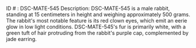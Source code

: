ID # : DSC-MATE-545
Description: DSC-MATE-545 is a male rabbit, standing at 15 centimeters in height and weighing approximately 500 grams. The rabbit's most notable feature is its red clown eyes, which emit an eerie glow in low light conditions. DSC-MATE-545's fur is primarily white, with a green tuft of hair protruding from the rabbit's purple cap, complemented by jade earring.